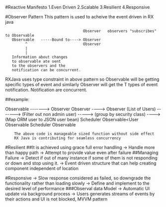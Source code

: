 #Reactive Manifesto
1.Even Driven
2.Scalable
3.Resilient
4.Responsive

#Observer Pattern
This pattern is used to acheive the event driven in RX java

                                       Observer   observers "subscribes" to Observable
       Observable   -----Bound to----> Observer
             ^                         Observer
             |
             |
       Information about changes
       to observable ate sent
       to the observers and the
       notification can be concurrent.

RXJava uses type constraint in above pattern so Observable<T> will be getting specific types of event and similarly
Observer<T> will get the T types of event notification. Notification are concurrent.

##example:

Observable<User>   ------->    Observer<User>                    Observer<User>             ---->    Observer<User>
(List of Users)    ------->  (Filter out non admin user) ----->  (group by security class)  ---->    (Map ORM user to JSON user bean)
                  Scheduler    Observable<User                   Observable<User>         Scheduler  Observable<User>

        The above code is manageable sized function without side effect
        RX Java is contributing for seamless concurrency


#Resilient
##It is achieved using grace full error handling
-> Handle more than happy path
-> Attempt to provide value even after failure
##Managing Failure
-> Detect if out of many instance if some of them is not responding or down and stop using it.
-> Event driven structure  that can help creating component independent of location

#Responsive
-> Slow response considered as failed, so downgrade the functionality rather than loading slowly
-> Define and implement to the desired level of performance
###Observal data Model
-> Automatic UI update via background process
-> Users generates streams of events by their actions and UI is not blocked, MVVM pattern
